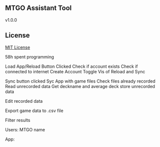 ## MTGO Assistant Tool
v1.0.0

## License
[MIT License](LICENSE)


58h spent programming


Load App/Reload Button Clicked
Check if account exists
Check if connected to internet
Create Account
Toggle Vis of Reload and Sync

Sync button clicked
Syc App with game files
Check files already recorded
Read unrecorded data
Get deckname and average deck
store unrecorded data

Edit recorded data

Export game data to .csv file

Filter results

Users:
  MTGO name
  

App:
  
